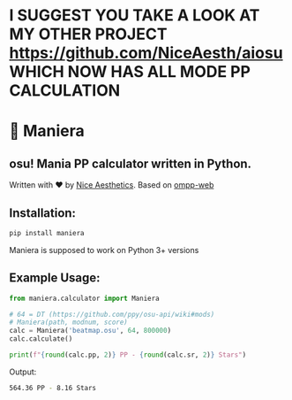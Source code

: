 # I SUGGEST YOU TAKE A LOOK AT MY OTHER PROJECT https://github.com/NiceAesth/aiosu WHICH NOW HAS ALL MODE PP CALCULATION

# 🎹 Maniera
## osu! Mania PP calculator written in Python.
Written with ❤️ by [Nice Aesthetics](https://aesth.dev). Based on [ompp-web](https://github.com/toxicpie/ompp-web)

Installation:
------
```sh
pip install maniera
```
Maniera is supposed to work on Python 3+ versions

Example Usage:
------
```py
from maniera.calculator import Maniera

# 64 = DT (https://github.com/ppy/osu-api/wiki#mods)
# Maniera(path, modnum, score)
calc = Maniera('beatmap.osu', 64, 800000)
calc.calculate()

print(f"{round(calc.pp, 2)} PP - {round(calc.sr, 2)} Stars")
```
Output:
```sh
564.36 PP - 8.16 Stars
```
